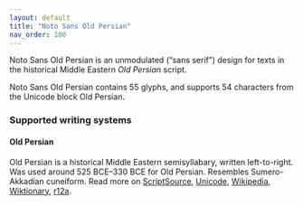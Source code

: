 ```yaml
---
layout: default
title: "Noto Sans Old Persian"
nav_order: 100
---
```

Noto Sans Old Persian is an unmodulated (“sans serif”) design for texts in the historical Middle Eastern _Old Persian_ script. 

Noto Sans Old Persian contains 55 glyphs, and supports 54 characters from the Unicode block Old Persian.


### Supported writing systems


#### Old Persian

Old Persian is a historical Middle Eastern semisyllabary, written left-to-right. Was used around 525 BCE–330 BCE for Old Persian. Resembles Sumero-Akkadian cuneiform. Read more on [ScriptSource](https://scriptsource.org/scr/Xpeo), [Unicode](https://www.unicode.org/versions/Unicode13.0.0/ch11.pdf#G26474), [Wikipedia](https://en.wikipedia.org/wiki/ISO_15924:Xpeo), [Wiktionary](https://en.wiktionary.org/wiki/Category:Old_Persian_script), [r12a](https://r12a.github.io/scripts/links?iso=Xpeo).

